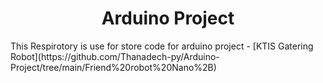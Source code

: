 <h1 align="center">Arduino Project</h1>
<body>
  This Respirotory is use for store code for arduino project
</body>
- [KTIS Gatering Robot](https://github.com/Thanadech-py/Arduino-Project/tree/main/Friend%20robot%20Nano%2B)
